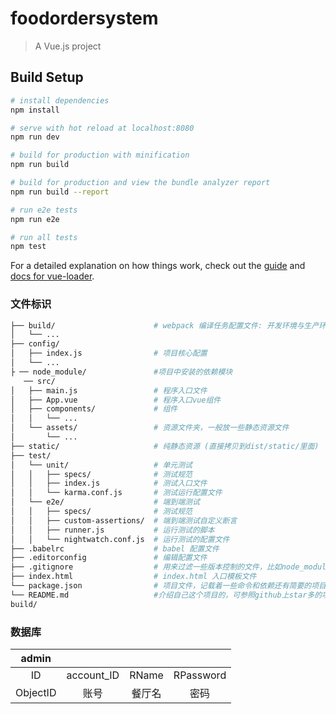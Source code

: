 # foodordersystem

> A Vue.js project

## Build Setup

``` bash
# install dependencies
npm install

# serve with hot reload at localhost:8080
npm run dev

# build for production with minification
npm run build

# build for production and view the bundle analyzer report
npm run build --report

# run e2e tests
npm run e2e

# run all tests
npm test
```

For a detailed explanation on how things work, check out the [guide](http://vuejs-templates.github.io/webpack/) and [docs for vue-loader](http://vuejs.github.io/vue-loader).

### 文件标识

```bash
├── build/                      # webpack 编译任务配置文件: 开发环境与生产环境
│   └── ...
├── config/                     
│   ├── index.js                # 项目核心配置
│   └── ...
├ ── node_module/               #项目中安装的依赖模块
   ── src/
│   ├── main.js                 # 程序入口文件
│   ├── App.vue                 # 程序入口vue组件
│   ├── components/             # 组件
│   │   └── ...
│   └── assets/                 # 资源文件夹，一般放一些静态资源文件
│       └── ...
├── static/                     # 纯静态资源 (直接拷贝到dist/static/里面)
├── test/
│   └── unit/                   # 单元测试
│   │   ├── specs/              # 测试规范
│   │   ├── index.js            # 测试入口文件
│   │   └── karma.conf.js       # 测试运行配置文件
│   └── e2e/                    # 端到端测试
│   │   ├── specs/              # 测试规范
│   │   ├── custom-assertions/  # 端到端测试自定义断言
│   │   ├── runner.js           # 运行测试的脚本
│   │   └── nightwatch.conf.js  # 运行测试的配置文件
├── .babelrc                    # babel 配置文件
├── .editorconfig               # 编辑配置文件
├── .gitignore                  # 用来过滤一些版本控制的文件，比如node_modules文件夹 
├── index.html                  # index.html 入口模板文件
└── package.json                # 项目文件，记载着一些命令和依赖还有简要的项目描述信息 
└── README.md                   #介绍自己这个项目的，可参照github上star多的项目。
build/
```

### 数据库

|  admin   |            |        |           |
| :------: | :--------: | :----: | :-------: |
|    ID    | account_ID | RName  | RPassword |
| ObjectID |    账号    | 餐厅名 |   密码    |


